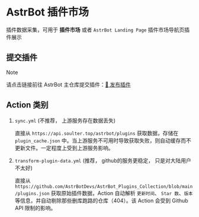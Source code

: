 # AstrBot 插件市场

插件数据采集，可用于 **插件市场** 或者 `AstrBot Landing Page` 插件市场导航页插件展示

## 提交插件

> [!NOTE]
> 请点击链接前往 AstrBot 主仓库提交插件：[🥳 发布插件](https://github.com/Soulter/AstrBot/issues/new?template=PLUGIN_PUBLISH.yml)


## Action 类别

1. `sync.yml` (不推荐， 上游服务存在数据丢失)

   直接从 `https://api.soulter.top/astrbot/plugins` 获取数据，存储在 `plugin_cache.json` 中。当上游服务不可用时导致获取失败，则自动缓存而不更新文件。一定程度上受到上游服务影响。

3. `transform-plugin-data.yml` (推荐， github的服务更稳定， 只是对大陆用户不太好)

   直接从 `https://github.com/AstrBotDevs/AstrBot_Plugins_Collection/blob/main/plugins.json` 获取原始插件数据，Action 自动解析 `更新时间`、 `Star 数`、`版本`等信息，并自动剔除那些删库跑路的仓库（404）。该 Action 会受到 Github API 限制的影响。
